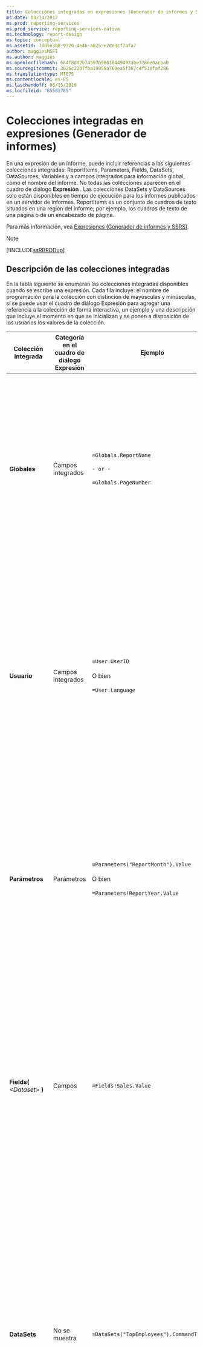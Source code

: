 ```yaml
---
title: Colecciones integradas en expresiones (Generador de informes y SSRS) | Microsoft Docs
ms.date: 03/14/2017
ms.prod: reporting-services
ms.prod_service: reporting-services-native
ms.technology: report-design
ms.topic: conceptual
ms.assetid: 78d5e3b8-9320-4e4b-a025-e2de3cf7afa7
author: maggiesMSFT
ms.author: maggies
ms.openlocfilehash: 684f8dd2b74597b96018449492abe3786e0acba0
ms.sourcegitcommit: 3026c22b7fba19059a769ea5f367c4f51efaf286
ms.translationtype: MTE75
ms.contentlocale: es-ES
ms.lasthandoff: 06/15/2019
ms.locfileid: "65581785"
---
```

# <a name="built-in-collections-in-expressions-report-builder"></a>Colecciones integradas en expresiones (Generador de informes)
  En una expresión de un informe, puede incluir referencias a las siguientes colecciones integradas: ReportItems, Parameters, Fields, DataSets, DataSources, Variables y a campos integrados para información global, como el nombre del informe. No todas las colecciones aparecen en el cuadro de diálogo **Expresión** . Las colecciones DataSets y DataSources solo están disponibles en tiempo de ejecución para los informes publicados en un servidor de informes. ReportItems es un conjunto de cuadros de texto situados en una región del informe; por ejemplo, los cuadros de texto de una página o de un encabezado de página.  
  
 Para más información, vea [Expresiones &#40;Generador de informes y SSRS&#41;](../../reporting-services/report-design/expressions-report-builder-and-ssrs.md).  
  
> [!NOTE]  
>  [!INCLUDE[ssRBRDDup](../../includes/ssrbrddup-md.md)]  
  
##  <a name="Collections"></a> Descripción de las colecciones integradas  
 En la tabla siguiente se enumeran las colecciones integradas disponibles cuando se escribe una expresión. Cada fila incluye: el nombre de programación para la colección con distinción de mayúsculas y minúsculas, si se puede usar el cuadro de diálogo Expresión para agregar una referencia a la colección de forma interactiva, un ejemplo y una descripción que incluye el momento en que se inicializan y se ponen a disposición de los usuarios los valores de la colección.  
  
|Colección integrada|Categoría en el cuadro de diálogo Expresión|Ejemplo|Descripción|  
|--------------------------|-------------------------------------------|-------------|-----------------|  
|**Globales**|Campos integrados|`=Globals.ReportName`<br /><br /> `- or -`<br /><br /> `=Globals.PageNumber`|Representa variables globales útiles para los informes, como el nombre del informe o el número de página. Siempre está disponible.<br /><br /> Para obtener más información, vea [Referencias a campos globales y de usuario integrados &#40;Generador de informes y SSRS&#41;](../../reporting-services/report-design/built-in-collections-built-in-globals-and-users-references-report-builder.md).|  
|**Usuario**|Campos integrados|`=User.UserID`<br /><br /> O bien<br /><br /> `=User.Language`|Representa una recopilación de datos acerca del usuario que ejecuta el informe, como la configuración de idioma o el identificador de usuario. Siempre está disponible.<br /><br /> Para obtener más información, vea [Referencias a campos globales y de usuario integrados &#40;Generador de informes y SSRS&#41;](../../reporting-services/report-design/built-in-collections-built-in-globals-and-users-references-report-builder.md).|  
|**Parámetros**|Parámetros|`=Parameters("ReportMonth").Value`<br /><br /> O bien<br /><br /> `=Parameters!ReportYear.Value`|Representa la colección de parámetros de informe (pueden tener uno o varios valores). No está disponible hasta que la inicialización se ha completado. Para más información, vea [Usar referencias a la colección de parámetros &#40;Generador de informes y SSRS&#41;](../../reporting-services/report-design/built-in-collections-parameters-collection-references-report-builder.md).|  
|**Fields(** *\<Dataset>* **)**|Campos|`=Fields!Sales.Value`|Representa la colección de campos del conjunto de datos que están disponibles para el informe. Está disponible una vez que los datos se han recuperado desde un origen de datos en un conjunto de datos. Para obtener más información, vea [Referencias a la colección de campos de conjunto de datos &#40;Generador de informes y SSRS&#41;](../../reporting-services/report-design/built-in-collections-dataset-fields-collection-references-report-builder.md).|  
|**DataSets**|No se muestra|`=DataSets("TopEmployees").CommandText`|Representa la colección de conjuntos de datos a los que se hace referencia desde el cuerpo de una definición de informe. No incluye los orígenes de datos que solo se utilizan en encabezados o pies de página. No está disponible en el modo de vista previa local. Para más información, vea [Usar referencias a las colecciones DataSources y DataSets &#40;Generador de informes y SSRS&#41;](../../reporting-services/report-design/built-in-collections-datasources-and-datasets-references-report-builder.md).|  
|**DataSources**|No se muestra|`=DataSources("AdventureWorks2012").Type`|Representa la colección de orígenes de datos a los que se hace referencia en el cuerpo de un informe. No incluye los orígenes de datos que solo se utilizan en encabezados o pies de página. No está disponible en el modo de vista previa local. Para más información, vea [Usar referencias a las colecciones DataSources y DataSets &#40;Generador de informes y SSRS&#41;](../../reporting-services/report-design/built-in-collections-datasources-and-datasets-references-report-builder.md).|  
|**Variables**|`Variables`|`=Variables!CustomTimeStamp.Value`|Representa la colección de variables de informe y de variables de grupo. Para más información, vea [Referencias a las colecciones de variables de informe y de grupo &#40;Generador de informes y SSRS&#41;](../../reporting-services/report-design/built-in-collections-report-and-group-variables-references-report-builder.md).|  
|**ReportItems**|No se muestra|`=ReportItems("Textbox1").Value`|Representa la colección de cuadros de texto para un elemento de informe. Esta colección se puede usar para resumir los elementos de la página a fin de incluirlos en un encabezado de página o en un pie de página. Para más información, vea [Usar referencias a la colección ReportItems &#40;Generador de informes y SSRS&#41;](../../reporting-services/report-design/built-in-collections-reportitems-collection-references-report-builder.md).|  
  
##  <a name="Syntax"></a> Uso de la sintaxis de colección en una expresión  
 Si desea hacer referencia a una colección desde una expresión, puede usar la sintaxis estándar de [!INCLUDE[msCoName](../../includes/msconame-md.md)] [!INCLUDE[vbprvb](../../includes/vbprvb-md.md)] para los elementos de una colección. En la tabla siguiente se muestran ejemplos de sintaxis de colección.  
  
|Sintaxis|Ejemplo|  
|------------|-------------|  
|*Collection!ObjectName.Property*|`=Fields!Sales.Value`|  
|*Collection!ObjectName("Property")*|`=Fields!Sales("Value")`|  
|*Collection("ObjectName").Property*|`=Fields("Sales").Value`|  
|*Collection("Member")*|`=User("Language")`|  
|*Collection.Member*|`=User.Language`|  
  
## <a name="see-also"></a>Consulte también  
 [Agregar una expresión &#40;Generador de informes y SSRS&#41;](../../reporting-services/report-design/add-an-expression-report-builder-and-ssrs.md)   
 [Ejemplos de expresiones &#40;Generador de informes y SSRS&#41;](../../reporting-services/report-design/expression-examples-report-builder-and-ssrs.md)  
  
  

